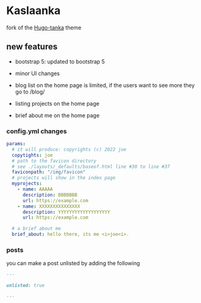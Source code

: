 # Kaslaanka
fork of the [Hugo-tanka](https://github.com/nanxstats/hugo-tanka) theme

## new features

- bootstrap 5: updated to bootstrap 5

- minor UI changes

- blog list on the home page is limited, if the users want to see more they go to /blog/

- listing projects on the home page

- brief about me on the home page


### config.yml changes
```yaml
params:
  # it will produce: copyrights (c) 2022 joe
  copytights: joe
  # path to the favicon directory
  # see ./layouts/_defaults/baseof.html line #30 to line #37
  faviconpath: "/img/favicon"
  # projects will show in the index page
  myprojects:
    - name: AAAAA
      description: BBBBBBB
      url: https://example.com
    - name: XXXXXXXXXXXXXXX
      description: YYYYYYYYYYYYYYYYYYY
      url: https://example.com

  # a brief about me
  brief_about: hello there, its me <i>joe<i>.
```

### posts

you can make a post unlisted by adding the following

```markdown
---

unlisted: true

---
```
